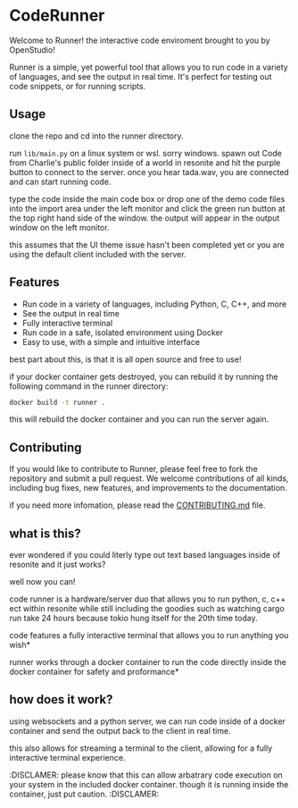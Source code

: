 # CodeRunner

Welcome to Runner! the interactive code enviroment brought to you by OpenStudio!

Runner is a simple, yet powerful tool that allows you to run code in a variety of languages, and see the output in real time. It's perfect for testing out code snippets, or for running scripts.

## Usage

clone the repo and cd into the runner directory.

run `lib/main.py` on a linux system or wsl. sorry windows.
spawn out Code from Charlie's public folder inside of a world in resonite and hit the purple button to connect to the server.
once you hear tada.wav, you are connected and can start running code.

type the code inside the main code box or drop one of the demo code files into the import area under the left monitor and click the green run button at the top right hand side of the window.
the output will appear in the output window on the left monitor.

this assumes that the UI theme issue hasn't been completed yet or you are using the default client included with the server.

## Features

- Run code in a variety of languages, including Python, C, C++, and more
- See the output in real time
- Fully interactive terminal
- Run code in a safe, isolated environment using Docker
- Easy to use, with a simple and intuitive interface

best part about this, is that it is all open source and free to use!

if your docker container gets destroyed, you can rebuild it by running the following command in the runner directory:

```bash
docker build -t runner .
```

this will rebuild the docker container and you can run the server again.


## Contributing

If you would like to contribute to Runner, please feel free to fork the repository and submit a pull request. We welcome contributions of all kinds, including bug fixes, new features, and improvements to the documentation.

if you need more infomation, please read the [CONTRIBUTING.md](CONTRIBUTING.md) file.

## what is this?

ever wondered if you could literly type out text based languages inside of resonite and it just works?

well now you can!

code runner is a hardware/server duo that allows you to run python, c, c++ ect within resonite while still including the goodies such as watching cargo run take 24 hours because tokio hung itself for the 20th time today.

code features a fully interactive terminal that allows you to run anything you wish*

runner works through a docker container to run the code directly inside the docker container for safety and proformance*

## how does it work?

using websockets and a python server, we can run code inside of a docker container and send the output back to the client in real time.

this also allows for streaming a terminal to the client, allowing for a fully interactive terminal experience.

:DISCLAMER:
please know that this can allow arbatrary code execution on your system in the included docker container.
though it is running inside the container, just put caution.
:DISCLAMER:
